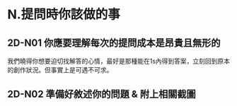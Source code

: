 # N.提問時你該做的事

## 2D-N01 你應要理解每次的提問成本是昂貴且無形的

我們曉得你想要迫切找解答的心情，最好是那種能在1s內得到答案，立刻回到原本的創作狀況。但事實上是可遇不可求。

## 2D-N02 準備好敘述你的問題 & 附上相關截圖